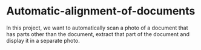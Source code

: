 # Automatic-alignment-of-documents
In this project, we want to automatically scan a photo of a document that has parts other than the document, extract that part of the document and display it in a separate photo.
